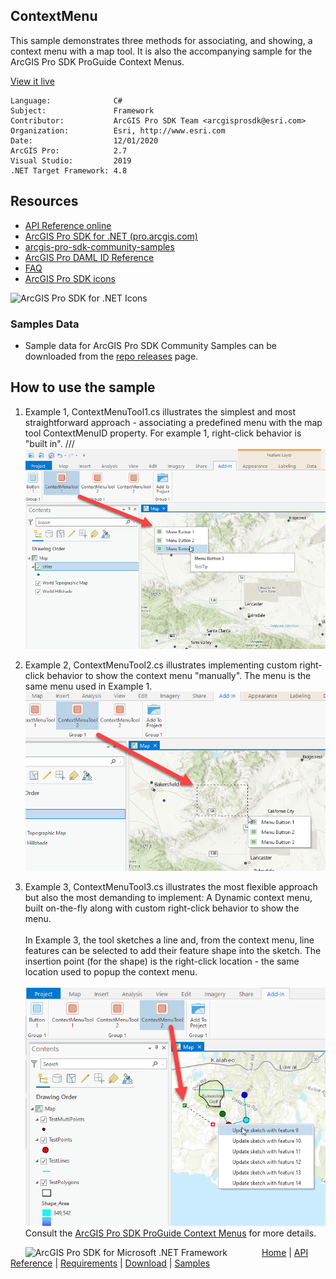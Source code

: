 ## ContextMenu

<!-- TODO: Write a brief abstract explaining this sample -->
This sample demonstrates three methods for associating, and showing, a context menu with a map tool. It is also the accompanying sample for the ArcGIS Pro SDK ProGuide Context Menus.  
  


<a href="http://pro.arcgis.com/en/pro-app/sdk/" target="_blank">View it live</a>

<!-- TODO: Fill this section below with metadata about this sample-->
```
Language:              C#
Subject:               Framework
Contributor:           ArcGIS Pro SDK Team <arcgisprosdk@esri.com>
Organization:          Esri, http://www.esri.com
Date:                  12/01/2020
ArcGIS Pro:            2.7
Visual Studio:         2019
.NET Target Framework: 4.8
```

## Resources

* [API Reference online](https://pro.arcgis.com/en/pro-app/sdk/api-reference)
* <a href="https://pro.arcgis.com/en/pro-app/sdk/" target="_blank">ArcGIS Pro SDK for .NET (pro.arcgis.com)</a>
* [arcgis-pro-sdk-community-samples](https://github.com/Esri/arcgis-pro-sdk-community-samples)
* [ArcGIS Pro DAML ID Reference](https://github.com/Esri/arcgis-pro-sdk/wiki/ArcGIS-Pro-DAML-ID-Reference)
* [FAQ](https://github.com/Esri/arcgis-pro-sdk/wiki/FAQ)
* [ArcGIS Pro SDK icons](https://github.com/Esri/arcgis-pro-sdk/releases/tag/2.4.0.19948)

![ArcGIS Pro SDK for .NET Icons](https://Esri.github.io/arcgis-pro-sdk/images/Home/Image-of-icons.png  "ArcGIS Pro SDK Icons")

### Samples Data

* Sample data for ArcGIS Pro SDK Community Samples can be downloaded from the [repo releases](https://github.com/Esri/arcgis-pro-sdk-community-samples/releases) page.  

## How to use the sample
<!-- TODO: Explain how this sample can be used. To use images in this section, create the image file in your sample project's screenshots folder. Use relative url to link to this image using this syntax: ![My sample Image](FacePage/SampleImage.png) -->
1. Example 1, ContextMenuTool1.cs illustrates the simplest and most straightforward approach - associating a predefined menu with the map tool ContextMenuID property. For example 1, right-click behavior is "built in".	///   
![Example 1](Screenshots/Screen1.png)  
  
1. Example 2, ContextMenuTool2.cs illustrates implementing custom right-click behavior to show the context menu "manually". The menu is the same menu used in Example 1.  
![Example 2](Screenshots/Screen2.png)  
  
1. Example 3, ContextMenuTool3.cs illustrates the most flexible approach but also the most demanding to implement: A Dynamic context menu, built on-the-fly along with custom right-click behavior to show the menu.<br/>  
In Example 3, the tool sketches a line and, from the context menu, line features can be selected to add their feature shape into the sketch. The insertion point (for the shape) is the right-click location - the same location used to popup the context menu.<br/>  
![Example 3](Screenshots/Screen3.png)  
Consult the <a href="https://github.com/Esri/arcgis-pro-sdk/wiki/ProGuide-Context-Menus">ArcGIS Pro SDK ProGuide Context Menus</a> for more details.  
  


<!-- End -->

&nbsp;&nbsp;&nbsp;&nbsp;&nbsp;&nbsp;<img src="https://esri.github.io/arcgis-pro-sdk/images/ArcGISPro.png"  alt="ArcGIS Pro SDK for Microsoft .NET Framework" height = "20" width = "20" align="top"  >
&nbsp;&nbsp;&nbsp;&nbsp;&nbsp;&nbsp;&nbsp;&nbsp;&nbsp;&nbsp;&nbsp;&nbsp;
[Home](https://github.com/Esri/arcgis-pro-sdk/wiki) | <a href="https://pro.arcgis.com/en/pro-app/sdk/api-reference" target="_blank">API Reference</a> | [Requirements](https://github.com/Esri/arcgis-pro-sdk/wiki#requirements) | [Download](https://github.com/Esri/arcgis-pro-sdk/wiki#installing-arcgis-pro-sdk-for-net) | <a href="https://github.com/esri/arcgis-pro-sdk-community-samples" target="_blank">Samples</a>
